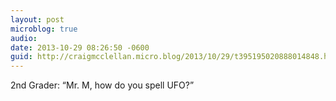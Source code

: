 ```yaml
---
layout: post
microblog: true
audio: 
date: 2013-10-29 08:26:50 -0600
guid: http://craigmcclellan.micro.blog/2013/10/29/t395195020888014848.html
---
```

2nd Grader: “Mr. M, how do you spell UFO?”
